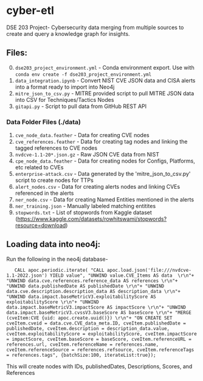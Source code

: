 # cyber-etl
DSE 203 Project- Cybersecurity data merging from multiple sources to create and query a knowledge graph for insights.

## Files:
0. `dse203_project_environment.yml` - Conda environment export. Use with `conda env create -f dse203_project_environment.yml`
1. `data_integration.ipynb` - Convert NIST CVE JSON data and CISA alerts into a format ready to import into Neo4j
2. `mitre_json_to_csv.py` - MITRE provided script to pull MITRE JSON data into CSV for Techniques/Tactics Nodes
3. `gitapi.py` - Script to pull data from GitHub REST API

### Data Folder Files (./data)
1. `cve_node_data.feather` - Data for creating CVE nodes
2. `cve_references.feather` - Data for creating tag nodes and linking the tagged references to CVE nodes
3. `nvdcve-1.1-20*.json.gz` - Raw JSON CVE data from NIST
4. `cpe_node_data.feather` - Data for creating nodes for Configs, Platforms, etc related to CVEs
5. `enterprise-attack.csv` - Data generated by the 'mitre_json_to_csv.py' script to create nodes for TTPs
6. `alert_nodes.csv` - Data for creating alerts nodes and linking CVEs referenced in the alerts
7. `ner_node.csv` - Data for creating Named Entities mentioned in the alerts
8. `ner_training.json` - Manually labeled matching entitites
9. `stopwords.txt` - List of stopwords from Kaggle dataset (https://www.kaggle.com/datasets/rowhitswami/stopwords?resource=download)


## Loading data into neo4j:
Run the following in the neo4j database-

`	CALL apoc.periodic.iterate(
	"CALL apoc.load.json('file:///nvdcve-1.1-2022.json') YIELD value",
	"UNWIND value.CVE_Items AS data  \r\n"+
	"UNWIND data.cve.references.reference_data AS references \r\n"+
	"UNWIND data.publishedDate AS publishedDate \r\n"+
	"UNWIND data.cve.description.description_data AS description_data \r\n"+
	"UNWIND data.impact.baseMetricV3.exploitabilityScore AS exploitabilityScore \r\n"+
	"UNWIND data.impact.baseMetricV3.impactScore AS impactScore \r\n"+
	"UNWIND data.impact.baseMetricV3.cvssV3.baseScore AS baseScore \r\n"+
	"MERGE (cveItem:CVE {uid: apoc.create.uuid()}) \r\n"+
	"ON CREATE SET cveItem.cveid = data.cve.CVE_data_meta.ID, cveItem.publishedDate = publishedDate, cveItem.description = description_data.value, cveItem.exploitabilityScore = exploitabilityScore, cveItem.impactScore = impactScore, cveItem.baseScore = baseScore, cveItem.referenceURL = references.url, cveItem.referenceName = references.name, cveItem.referenceSource = references.refsource, cveItem.referenceTags = references.tags",
	 {batchSize:100, iterateList:true});`

This will create nodes with IDs, publishedDates, Descriptions, Scores, and References

